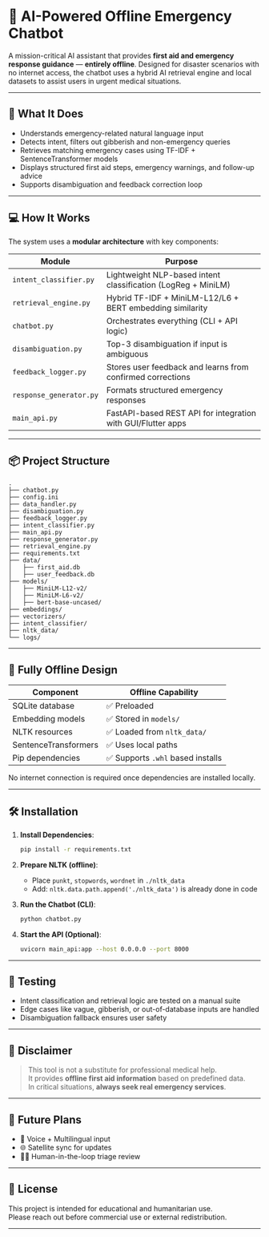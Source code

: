 # 🚨 AI-Powered Offline Emergency Chatbot

A mission-critical AI assistant that provides **first aid and emergency response guidance** — **entirely offline**. Designed for disaster scenarios with no internet access, the chatbot uses a hybrid AI retrieval engine and local datasets to assist users in urgent medical situations.

---

## 🧠 What It Does

- Understands emergency-related natural language input
- Detects intent, filters out gibberish and non-emergency queries
- Retrieves matching emergency cases using TF-IDF + SentenceTransformer models
- Displays structured first aid steps, emergency warnings, and follow-up advice
- Supports disambiguation and feedback correction loop

---

## 💻 How It Works

The system uses a **modular architecture** with key components:

| Module | Purpose |
|--------|---------|
| `intent_classifier.py` | Lightweight NLP-based intent classification (LogReg + MiniLM) |
| `retrieval_engine.py` | Hybrid TF-IDF + MiniLM-L12/L6 + BERT embedding similarity |
| `chatbot.py` | Orchestrates everything (CLI + API logic) |
| `disambiguation.py` | Top-3 disambiguation if input is ambiguous |
| `feedback_logger.py` | Stores user feedback and learns from confirmed corrections |
| `response_generator.py` | Formats structured emergency responses |
| `main_api.py` | FastAPI-based REST API for integration with GUI/Flutter apps |

---

## 📦 Project Structure

```
.
├── chatbot.py
├── config.ini
├── data_handler.py
├── disambiguation.py
├── feedback_logger.py
├── intent_classifier.py
├── main_api.py
├── response_generator.py
├── retrieval_engine.py
├── requirements.txt
├── data/
│   ├── first_aid.db
│   ├── user_feedback.db
├── models/
│   ├── MiniLM-L12-v2/
│   ├── MiniLM-L6-v2/
│   ├── bert-base-uncased/
├── embeddings/
├── vectorizers/
├── intent_classifier/
├── nltk_data/
└── logs/
```

---

## 🔌 Fully Offline Design

| Component | Offline Capability |
|----------|--------------------|
| SQLite database | ✅ Preloaded |
| Embedding models | ✅ Stored in `models/` |
| NLTK resources | ✅ Loaded from `nltk_data/` |
| SentenceTransformers | ✅ Uses local paths |
| Pip dependencies | ✅ Supports `.whl` based installs |

No internet connection is required once dependencies are installed locally.

---

## 🛠️ Installation

1. **Install Dependencies**:
   ```bash
   pip install -r requirements.txt
   ```

2. **Prepare NLTK (offline)**:
   - Place `punkt`, `stopwords`, `wordnet` in `./nltk_data`
   - Add: `nltk.data.path.append('./nltk_data')` is already done in code

3. **Run the Chatbot (CLI)**:
   ```bash
   python chatbot.py
   ```

4. **Start the API (Optional)**:
   ```bash
   uvicorn main_api:app --host 0.0.0.0 --port 8000
   ```

---

## 🧪 Testing

- Intent classification and retrieval logic are tested on a manual suite
- Edge cases like vague, gibberish, or out-of-database inputs are handled
- Disambiguation fallback ensures user safety

---

## 📜 Disclaimer

> This tool is not a substitute for professional medical help.  
> It provides **offline first aid information** based on predefined data.  
> In critical situations, **always seek real emergency services**.

---

## 🧭 Future Plans

- 📱 Voice + Multilingual input
- 🌐 Satellite sync for updates
- 🧍‍♂️ Human-in-the-loop triage review

---

## 🔐 License

This project is intended for educational and humanitarian use.  
Please reach out before commercial use or external redistribution.

---
